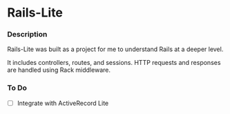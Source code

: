 # Rails-Lite

### Description

Rails-Lite was built as a project for me to understand Rails at a deeper level.

It includes controllers, routes, and sessions. HTTP requests and responses are handled
using Rack middleware.

### To Do

- [ ] Integrate with ActiveRecord Lite
